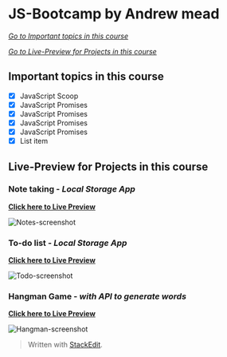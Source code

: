 ﻿




# JS-Bootcamp by Andrew mead

[*Go to  Important topics in this course*](#important-topics-in-this-course)

[*Go to Live-Preview for Projects in this course*](#Live-Preview-for-Projects-in-this-course)

## Important topics in this course
 - [x] JavaScript Scoop
 - [x] JavaScript Promises
 - [x] JavaScript Promises
 - [x] JavaScript Promises
 - [x] JavaScript Promises
 - [x] List item

## Live-Preview for Projects in this course

### Note taking - *Local Storage App*

[**Click here to Live Preview**](https://notes-app-mans.surge.sh/)

![Notes-screenshot](https://user-images.githubusercontent.com/19681362/142573088-fa5c8e8a-c3d3-48a3-a735-7dd40d3f1c77.png)

### To-do list - *Local Storage App*

[**Click here to Live Preview**](https://todos-app-mans.surge.sh/)

![Todo-screenshot](https://user-images.githubusercontent.com/19681362/142573091-b3cc48b7-508b-44b6-8aa4-bd7ca77ffa16.png)

### Hangman Game - *with API to generate words*

[**Click here to Live Preview**](https://hangman-game-mans.surge.sh/)

![Hangman-screenshot](https://user-images.githubusercontent.com/19681362/142573086-fad92b3e-461d-4a91-8b9d-4f3a2597c0c6.png)






> Written with [StackEdit](https://stackedit.io/).
